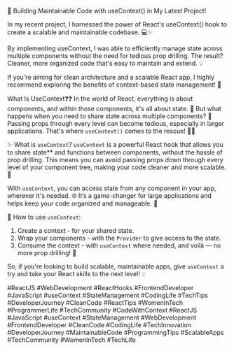 🚀 Building Maintainable Code with useContext() in My Latest Project!

In my recent project, I harnessed the power of React's useContext() hook to create a scalable and maintainable codebase. 💻✨

By implementing useContext, I was able to efficiently manage state across multiple components without the need for tedious prop drilling. The result? Cleaner, more organized code that's easy to maintain and extend. 💡

If you're aiming for clean architecture and a scalable React app, I highly recommend exploring the benefits of context-based state management! 🙌

What Is UseContext❓❓
In the world of React, everything is about components, and within those components, it's all about state. 🎯 But what happens when you need to share state across multiple components? 🤔 Passing props through every level can become tedious, especially in larger applications. That's where `useContext()` comes to the rescue! 🦸‍♂️

✨ What is `useContext`?
`useContext` is a powerful React hook that allows you to share state** and functions between components, without the hassle of prop drilling. This means you can avoid passing props down through every level of your component tree, making your code cleaner and more scalable. 🙌

With `useContext`, you can access state from any component in your app, wherever it's needed. 🌐 It’s a game-changer for large applications and helps keep your code organized and manageable. 💼

🔗 How to use `useContext`:
1. Create a context -  for your shared state.
2. Wrap your components - with the `Provider` to give access to the state.
3. Consume the context -  with `useContext` where needed, and voilà — no more prop drilling! 🚀

So, if you're looking to build scalable, maintainable apps, give `useContext` a try and take your React skills to the next level! 💡

#ReactJS #WebDevelopment #ReactHooks #FrontendDeveloper #JavaScript #useContext #StateManagement #CodingLife #TechTips #DeveloperJourney #CleanCode #ReactTips #WomenInTech #ProgrammerLife #TechCommunity #CodeWithContext
#ReactJS #JavaScript #useContext #StateManagement #WebDevelopment #FrontendDeveloper #CleanCode #CodingLife #TechInnovation #DeveloperJourney #MaintainableCode #ProgrammingTips #ScalableApps #TechCommunity #WomenInTech #TechLife
